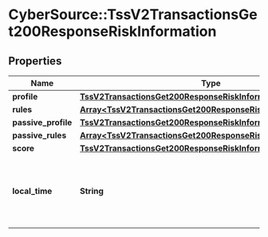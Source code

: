 # CyberSource::TssV2TransactionsGet200ResponseRiskInformation

## Properties
Name | Type | Description | Notes
------------ | ------------- | ------------- | -------------
**profile** | [**TssV2TransactionsGet200ResponseRiskInformationProfile**](TssV2TransactionsGet200ResponseRiskInformationProfile.md) |  | [optional] 
**rules** | [**Array&lt;TssV2TransactionsGet200ResponseRiskInformationProfile&gt;**](TssV2TransactionsGet200ResponseRiskInformationProfile.md) |  | [optional] 
**passive_profile** | [**TssV2TransactionsGet200ResponseRiskInformationProfile**](TssV2TransactionsGet200ResponseRiskInformationProfile.md) |  | [optional] 
**passive_rules** | [**Array&lt;TssV2TransactionsGet200ResponseRiskInformationProfile&gt;**](TssV2TransactionsGet200ResponseRiskInformationProfile.md) |  | [optional] 
**score** | [**TssV2TransactionsGet200ResponseRiskInformationScore**](TssV2TransactionsGet200ResponseRiskInformationScore.md) |  | [optional] 
**local_time** | **String** | Time that the transaction was submitted in local time.. | [optional] 



